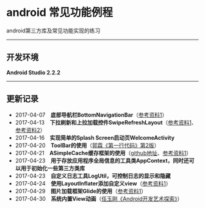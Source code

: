 # android 常见功能例程
android第三方库及常见功能实现的练习

---

## **开发环境**
**Android Studio 2.2.2**

---

## **更新记录**
- 2017-04-07　**底部导航栏BottomNavigationBar**（[参考资料1](http://www.jianshu.com/p/134d7847a01e)）
- 2017-04-13　**下拉刷新和上拉加载控件SwipeRefreshLayout**（[参考资料1](http://www.jianshu.com/p/d23b42b6360b)、[参考资料2](http://www.cnblogs.com/ywq-come/p/5754021.html)）
- 2017-04-16　**实现简单的Splash Screen启动页WelcomeActivity**
- 2017-04-20　**ToolBar的使用**（[郭霖《第一行代码》第2版](http://blog.csdn.net/guolin_blog)）
- 2017-04-21　**ASimpleCache缓存框架的使用**（[github地址](https://github.com/yangfuhai/ASimpleCache)、[参考资料1](http://www.jcodecraeer.com/a/anzhuokaifa/androidkaifa/2014/1028/1858.html)）
- 2017-04-23　**用于存放应用程序全局信息的工具类AppContext，同时还可以用于初始化一些第三方类库**
- 2017-04-23　**自定义日志工具LogUtil，可控制日志的显示和隐藏**
- 2017-04-24　**使用LayoutInflater添加自定义view**（[参考资料1](http://blog.csdn.net/guolin_blog/article/details/12921889)）
- 2017-04-29　**图片加载框架Glide的使用**（[参考资料1](http://blog.csdn.net/guolin_blog/article/details/53759439)）
- 2017-04-30　**系统内置View动画**（[任玉刚《Android开发艺术探索》](http://blog.csdn.net/singwhatiwanna/article/details/38426471)）
